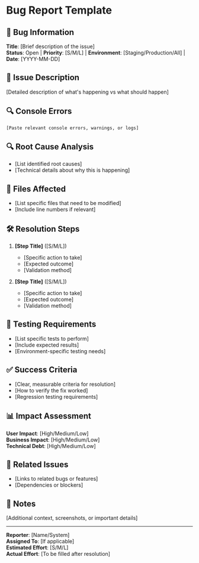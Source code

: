 # Bug Report Template

## 🐛 Bug Information
**Title**: [Brief description of the issue]  
**Status**: Open | **Priority**: [S/M/L] | **Environment**: [Staging/Production/All] | **Date**: [YYYY-MM-DD]

## 📝 Issue Description
[Detailed description of what's happening vs what should happen]

## 🔍 Console Errors
```
[Paste relevant console errors, warnings, or logs]
```

## 🔍 Root Cause Analysis
- [List identified root causes]
- [Technical details about why this is happening]

## 📁 Files Affected
- [List specific files that need to be modified]
- [Include line numbers if relevant]

## 🛠️ Resolution Steps
1. **[Step Title]** ([S/M/L])
   - [Specific action to take]
   - [Expected outcome]
   - [Validation method]

2. **[Step Title]** ([S/M/L])
   - [Specific action to take]
   - [Expected outcome]
   - [Validation method]

## 🧪 Testing Requirements
- [List specific tests to perform]
- [Include expected results]
- [Environment-specific testing needs]

## ✅ Success Criteria
- [Clear, measurable criteria for resolution]
- [How to verify the fix worked]
- [Regression testing requirements]

## 📊 Impact Assessment
**User Impact**: [High/Medium/Low]  
**Business Impact**: [High/Medium/Low]  
**Technical Debt**: [High/Medium/Low]

## 🔗 Related Issues
- [Links to related bugs or features]
- [Dependencies or blockers]

## 📝 Notes
[Additional context, screenshots, or important details]

---

**Reporter**: [Name/System]  
**Assigned To**: [If applicable]  
**Estimated Effort**: [S/M/L]  
**Actual Effort**: [To be filled after resolution] 